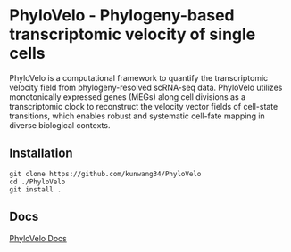 # PhyloVelo - Phylogeny-based transcriptomic velocity of single cells

PhyloVelo is a computational framework to quantify the transcriptomic velocity field from phylogeny-resolved scRNA-seq data. PhyloVelo utilizes monotonically expressed genes (MEGs) along cell divisions as a transcriptomic clock to reconstruct the velocity vector fields of cell-state transitions, which enables robust and systematic cell-fate mapping in diverse biological contexts.

## Installation
```
git clone https://github.com/kunwang34/PhyloVelo
cd ./PhyloVelo
git install .
```

## Docs
[PhyloVelo Docs](https://phylovelo.readthedocs.io)